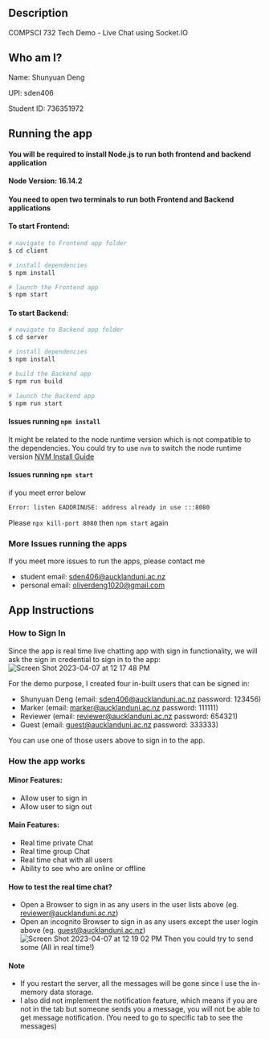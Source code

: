## Description
<p>COMPSCI 732 Tech Demo - Live Chat using Socket.IO</p>

## Who am I?
<p>Name: Shunyuan Deng</p>
<p>UPI: sden406</p>
<p>Student ID: 736351972</p>

## Running the app

#### You will be required to install Node.js to run both frontend and backend application

#### Node Version: 16.14.2

#### You need to open two terminals to run both Frontend and Backend applications

#### To start Frontend:
```bash
# navigate to Frontend app folder
$ cd client

# install dependencies
$ npm install

# launch the Frontend app
$ npm start
```

#### To start Backend:
```bash
# navigate to Backend app folder
$ cd server

# install dependencies
$ npm install

# build the Backend app
$ npm run build

# launch the Backend app
$ npm run start
```

#### Issues running `npm install`
It might be related to the node runtime version which is not compatible to the dependencies.
You could try to use `nvm` to switch the node runtime version [NVM Install Guide](https://www.freecodecamp.org/news/node-version-manager-nvm-install-guide/)

#### Issues running `npm start`
if you meet error below
```bash
Error: listen EADDRINUSE: address already in use :::8080
```
Please `npx kill-port 8080` then `npm start` again

### More Issues running the apps
If you meet more issues to run the apps, please contact me
- student email: <a>sden406@aucklanduni.ac.nz</a>
- personal email: <a>oliverdeng1020@gmail.com</a>

## App Instructions

### How to Sign In
Since the app is real time live chatting app with sign in functionality, we will ask the sign in credential to sign in to the app:
![Screen Shot 2023-04-07 at 12 17 48 PM](https://user-images.githubusercontent.com/40448549/230515900-b740122b-887e-43bc-be37-d2edf1bf0ad8.png)

For the demo purpose, I created four in-built users that can be signed in:
- <a>Shunyuan Deng<a/> (email: <a>sden406@aucklanduni.ac.nz<a/> password: <a>123456<a/>)
- <a>Marker<a/> (email: <a>marker@aucklanduni.ac.nz<a/> password: <a>111111<a/>)
- <a>Reviewer<a/> (email: <a>reviewer@aucklanduni.ac.nz<a/> password: <a>654321<a/>)
- <a>Guest<a/> (email: <a>guest@aucklanduni.ac.nz password: <a>333333<a/>)

You can use one of those users above to sign in to the app.

### How the app works

#### Minor Features:
- Allow user to sign in
- Allow user to sign out

#### Main Features:
- Real time private Chat
- Real time group Chat
- Real time chat with all users
- Ability to see who are online or offline

#### How to test the real time chat?
- Open a Browser to sign in as any users in the user lists above (eg. <a>reviewer@aucklanduni.ac.nz</a>)
- Open an incognito Browser to sign in as any users except the user login above (eg. <a>guest@aucklanduni.ac.nz</a>)
![Screen Shot 2023-04-07 at 12 19 02 PM](https://user-images.githubusercontent.com/40448549/230516006-30a0f727-5850-48a9-a09c-d4f01482c946.png)
Then you could try to send some (All in real time!)

#### Note
 - If you restart the server, all the messages will be gone since I use the in-memory data storage.
 - I also did not implement the notification feature, which means if you are not in the tab but someone sends you a message, you will not be able to get message notification. (You need to go to specific tab to see the messages)
